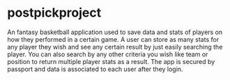 # postpickproject

An fantasy basketball application used to save data and stats of players on how they performed in a certain game. A user can store as many stats for any player they wish and see any certain result by just easily searching the player.  You can also search by any other criteria you wish like team or position to return multiple player stats as a result.  The app is secured by passport and data is associated to each user after they login.

